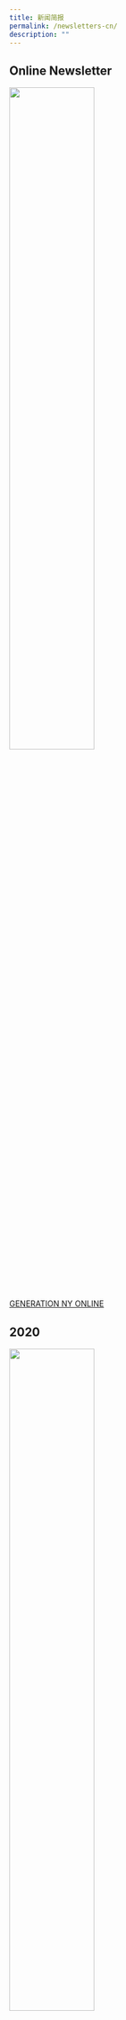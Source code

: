 ```yaml
---
title: 新闻简报
permalink: /newsletters-cn/
description: ""
---
```

## Online Newsletter

<a href="https://generationny.home.blog/">
<img style="width:55%" src="/images/genny-thumbnail-1.jpg"></a>

[GENERATION NY ONLINE](http://generationny.home.blog/)

## 2020

<a href="/files/2020_open_house_edition.pdf">
<img style="width:55%" src="/images/2020_open_house_edition-1.jpg"></a>

[2020 OPEN HOUSE EDITION](/files/2020_open_house_edition.pdf)

<a href="/files/2020_open_house_edition.pdf">
<img style="width:55%" src="/images/2020_family_edition-1.jpg"></a>

[2020 FAMILY EDITION](/files/2020_family_edition.pdf)

## 2019

**file size too big**

<a href="https://cn.nygh.edu.sg/sites/default/files/newsletters_pdf/genny_2019_open_house_edition.pdf">
<img style="width:55%" src="/images/genny_2019_open_house_edition_1.jpg"></a>

[2019 OPEN HOUSE EDITION](https://cn.nygh.edu.sg/sites/default/files/newsletters_pdf/genny_2019_open_house_edition.pdf)

<a href="/files/genny_2019_ny_family_edition.pdf">
<img style="width:55%" src="/images/genny_2019_ny_family_edition_1.jpg"></a>

[2019 FAMILY EDITION](/files/genny_2019_ny_family_edition.pdf)

## 2018

**file size too big**

<a href="/files/genny_2019_ny_family_edition.pdf">
<img style="width:55%" src="/images/genny2018_1_thumbnail.jpg"></a>

[2018 ISSUE 1](https://cn.nygh.edu.sg/sites/default/files/newsletters_pdf/genny_2018issue1.pdf)

<a href="http://spark.adobe.com/page/Tm6uoXEYbr2Oz/">
<img style="width:55%" src="/images/thumb_nygen_2018issue1online.jpg"></a>

[2018 ISSUE 1 ONLINE VERSION](http://spark.adobe.com/page/Tm6uoXEYbr2Oz/)


<a href="https://express.adobe.com/page/BPT2e8IaDFZvb/">
<img style="width:55%" src="/images/2018_issue_2_thumbnail.jpg"></a>

[2018 ISSUE 2](https://express.adobe.com/page/BPT2e8IaDFZvb/)

**file size too big**

<a href="https://cn.nygh.edu.sg/sites/default/files/newsletters_pdf/family_edition_2018_highres_pdf.pdf">
<img style="width:55%" src="/images/family_edition_2018_thumbnail.jpg"></a>

[2018 FAMILY EDITION](https://cn.nygh.edu.sg/sites/default/files/newsletters_pdf/family_edition_2018_highres_pdf.pdf)

## 2017

<a href="/files/genny_2017issue1.pdf">
<img style="width:55%" src="/images/thumb_nygen_2017issue1.jpg"></a>

[2017 ISSUE 1](/files/genny_2017issue1.pdf)

<a href="/files/genny_2017issue2.pdf">
<img style="width:55%" src="/images/thumb_nygen_2017issue_2.jpg"></a>

[2017 ISSUE 2](/files/genny_2017issue2.pdf)

**file size too big**

<a href="https://cn.nygh.edu.sg/sites/default/files/newsletters_pdf/gen_ny_2017_issue_3_compressed.pdf">
<img style="width:55%" src="/images/genny_thumb_2017issue3.jpg"></a>

[2017 ISSUE 3](https://cn.nygh.edu.sg/sites/default/files/newsletters_pdf/gen_ny_2017_issue_3_compressed.pdf)

**file size too big**

<a href="https://cn.nygh.edu.sg/sites/default/files/newsletters_pdf/nygh_newsletter_nov_2017_online.pdf">
<img style="width:55%" src="/images/2017_4_thumbnail.jpg"></a>

[2017 ISSUE 4](https://cn.nygh.edu.sg/sites/default/files/newsletters_pdf/nygh_newsletter_nov_2017_online.pdf)

## 2016

<a href="https://cn.nygh.edu.sg/sites/default/files/newsletters_pdf/generation_ny_issue_1_2016.pdf">
<img style="width:55%" src="/images/genny_2016_issue_1_thumbnail.jpg"></a>

[2016 ISSUE 1](https://cn.nygh.edu.sg/sites/default/files/newsletters_pdf/generation_ny_issue_1_2016.pdf)

**file size too big**

<a href="https://cn.nygh.edu.sg/sites/default/files/newsletters_pdf/generation_ny_issue_2_2016_0.pdf">
<img style="width:55%" src="/images/genny_2016_issue_2_thumbnail.jpg"></a>

[2016 ISSUE 2](https://cn.nygh.edu.sg/sites/default/files/newsletters_pdf/generation_ny_issue_2_2016_0.pdf)

**file size too big**

<a href="https://cn.nygh.edu.sg/sites/default/files/newsletters_pdf/nynewsletter_issue3_2016.pdf">
<img style="width:55%" src="/images/genny_2016_issue_3_thumbnail.jpg"></a>

[2016 ISSUE 3](https://cn.nygh.edu.sg/sites/default/files/newsletters_pdf/nynewsletter_issue3_2016.pdf)

<a href="/files/nygh_2016_nov_issue_v4.pdf">
<img style="width:55%" src="/images/genny_2016_issue_4_thumbnail.jpg"></a>

[2016 ISSUE 4](/files/nygh_2016_nov_issue_v4.pdf)